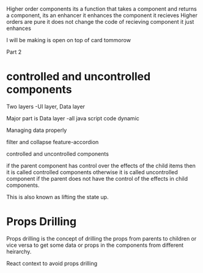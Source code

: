 Higher order components
its a function that takes a component and returns a component, its an enhancer it enhances the component it recieves
Higher orders are pure it does not change the code of recieving component it just enhances

I will be making is open on top of card tommorow

Part 2

# controlled and uncontrolled components

Two layers -UI layer, Data layer

Major part is Data layer -all java script code dynamic

Managing data properly

filter and collapse feature-accordion

controlled and uncontrolled components

if the parent component has control over the effects of the child items then it is called controlled components otherwise it is called uncontrolled component if the parent does not have the control of the effects in child components.

This is also known as lifting the state up.

<h1>Props Drilling</h1>
Props drilling is the concept of drilling the props from parents to children or vice versa to get some data or props in the components from different heirarchy.

React context to avoid props drilling
